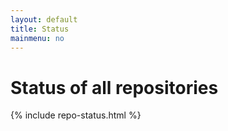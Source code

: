 ```yaml
---
layout: default
title: Status
mainmenu: no
---
```


# Status of all repositories
{% include repo-status.html %}
